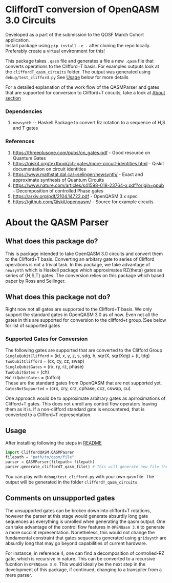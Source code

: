 # CliffordT conversion of OpenQASM 3.0 Circuits
Developed as a part of the submission to the QOSF March Cohort application.   
Install package using `pip install -e .` after cloning the repo locally. Preferably create a virtual environment for this!

This package takes `.qasm` file and generates a file a new `.qasm` file that converts operations to the Clifford+T basis. For examples outputs look at the `cliffordT_qasm_circuits` folder. The output was generated using `debug/test_clifford.py` See [Usage](#Usage) below for more details

For a detailed explanation of the work flow of the QASMParser and gates that are supported for conversion to Clifford+T circuits, take a look at [About section](#About-the-QASM-Parser)


### Dependencies
1. `newsynth` -- Haskell Package to convert Rz rotation to a sequence of H,S and T gates

### References
1. https://threeplusone.com/pubs/on_gates.pdf - Good resource on Quantum Gates
2. https://qiskit.org/textbook/ch-gates/more-circuit-identities.html - Qiskit documentation on circuit identities
3. https://www.mathstat.dal.ca/~selinger/newsynth/ - Exact and approximate synthesis of Quantum Circuits
4. https://www.nature.com/articles/s41598-018-23764-x.pdf?origin=ppub - Decomposition of controlled Phase gates
5. https://arxiv.org/pdf/2104.14722.pdf - OpenQASM 3.x spec
6. https://github.com/Qiskit/openqasm/ - Source for example circuits

# About the QASM Parser

## What does this package do?
This is package intended to take OpenQASM 3.0 circuits and convert them to the Clifford+T basis. Converting an arbitary gate to series of Clifford operations is not a trivial task. In this package, we take advantage of `newsynth` which is Haskell package which approximates RZ(theta) gates as series of {H,S,T} gates. The conversion relies on this package which based paper by Ross and Seilinger. 

## What does this package not do?
Right now not all gates are supported to the Clifford+T basis. We only support the standard gates in OpenQASM 3.0 as of now. Even not all the gates in this are supported for conversion to the clifford+t group.(See below for list of supported gates
### Supported Gates for Conversion
The following gates are supported that are converted to the Clifford Group       
`SingleQubitClifford` = (id, x, y, z, s, sdg, h, sqrtX, sqrtXdg) + (t, tdg)         
`TwoQubitClifford` = (cx, cy, cz, swap)       
`SingleQubitGates` = (rx, ry, rz, phase)         
`TwoQubitGates` = (ch)   
`MultiQubitGates`  = (toffoli)     
These are the standard gates from OpenQASM that are not supported yet.      
`GatesNotSupported` = (crx, cry, crz, cphase, ccz, cswap, cu)

One approach would be to approximate arbitrary gates as  aprroximations of Clifford+T gates. 
This does not unroll any control flow operators leaving them as it is. If a non-clifford standard gate is encountered, that is converted to a Clifford+T representation.

## Usage
After installing following the steps in [README](../README.md)
```python
import CliffordQASM.QASMPasrer
filepath = "path/to/qasm/file"
parser = QASMParser(filepath= filepath)
parser.generate_cliffordT_qasm_file() # This will generate new file the name cliffordT_oldname.qasm
```
You can play with `debug/test_clifford.py` with your own `qasm` file. The output will be generated in the folder `cliffordT_qasm_circuits`

## Comments on unsupported gates
The unsupported gates can be broken down into clifford+T rotations, however the parser at this stage would generate absurdly long gate sequences as everything is unrolled when generating the qasm output. One can take advantage of the control flow features in `OPENQasm 3.0` to generate a more succint representation. Nonetheless, this would not change the fundamental constraint that gates sequences generated using `gridsynth` are absurdly long that may go beyond capabilities of current hardware. 

For instance, in reference 4, one can find a decomposition of controlled-RZ gate, which is recursive in nature. This can be converted to a recursive fucntion in `OPENQasm 3.0`. This would ideally be the next step in the development of this package, if continued, changing to a transpiler from a mere parser. 
